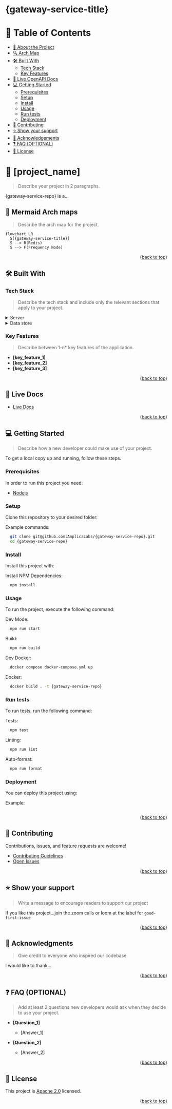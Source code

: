 # {gateway-service-title}

<!--
Find and replace list:

- `{gateway-service-repo}`: Example: `account-service`, `graph-service`
- `{gateway-service-title}`: Example `Account Service`, `Graph Service`
-->

<!-- TABLE OF CONTENTS -->

# 📗 Table of Contents

- [📖 About the Project](#about-project)
- [🔍 Arch Map](#arch-map)
- [🛠 Built With](#built-with)
  - [Tech Stack](#tech-stack)
  - [Key Features](#key-features)
- [🚀 Live OpenAPI Docs](#live-docs)
- [💻 Getting Started](#getting-started)
  - [Prerequisites](#prerequisites)
  - [Setup](#setup)
  - [Install](#install)
  - [Usage](#usage)
  - [Run tests](#run-tests)
  - [Deployment](#deployment)
- [🤝 Contributing](#contributing)
- [⭐️ Show your support](#support)
- [🙏 Acknowledgements](#acknowledgements)
- [❓ FAQ (OPTIONAL)](#faq)
- [📝 License](#license)

<!-- PROJECT DESCRIPTION -->

# 📖 [project_name] <a name="about-project"></a>

> Describe your project in 2 paragraphs.

{gateway-service-repo} is a...

<!-- Mermaid Arch maps -->

## 🔭 Mermaid Arch maps <a name="arch-map"></a>

> Describe the arch map for the project.

```mermaid
flowchart LR
  S[{gateway-service-title}]
  S --> R(Redis)
  S --> F(Frequency Node)
```

<p align="right">(<a href="#readme-top">back to top</a>)</p>

## 🛠 Built With <a name="built-with"></a>

### Tech Stack <a name="tech-stack"></a>

> Describe the tech stack and include only the relevant sections that apply to your project.

<details>
  <summary>Server</summary>
  <ul>
    <li><a href="https://....">Name link</a></li>
  </ul>
</details>

<details>
<summary>Data store</summary>
  <ul>
   <li><a href="https://....">Name link</a></li>
  </ul>
</details>

<!-- Features -->

### Key Features <a name="key-features"></a>

> Describe between 1-n\* key features of the application.

- **[key_feature_1]**
- **[key_feature_2]**
- **[key_feature_3]**

<p align="right">(<a href="#readme-top">back to top</a>)</p>

<!-- LIVE Docs -->

## 🚀 Live Docs <a name="live-demo"></a>

- [Live Docs](https://amplicalabs.github.io/{gateway-service-repo})

<p align="right">(<a href="#readme-top">back to top</a>)</p>

<!-- GETTING STARTED -->

## 💻 Getting Started <a name="getting-started"></a>

> Describe how a new developer could make use of your project.

To get a local copy up and running, follow these steps.

### Prerequisites

In order to run this project you need:

- [Nodejs](https://nodejs.org)

### Setup

Clone this repository to your desired folder:

Example commands:

```sh
  git clone git@github.com:AmplicaLabs/{gateway-service-repo}.git
  cd {gateway-service-repo}
```

### Install

Install this project with:

Install NPM Dependencies:

```sh
  npm install
```

### Usage

To run the project, execute the following command:

Dev Mode:

```sh
  npm run start
```

Build:

```sh
  npm run build
```

Dev Docker:

```sh
  docker compose docker-compose.yml up
```

Docker:

```sh
  docker build . -t {gateway-service-repo}
```

### Run tests

To run tests, run the following command:

Tests:

```sh
  npm test
```

Linting:

```sh
  npm run lint
```

Auto-format:

```sh
  npm run format
```

### Deployment

You can deploy this project using:

Example:

```sh

```

<p align="right">(<a href="#readme-top">back to top</a>)</p>

<!-- CONTRIBUTING -->

## 🤝 Contributing <a name="contributing"></a>

Contributions, issues, and feature requests are welcome!

- [Contributing Guidelines](./CONTRIBUTING.md)
- [Open Issues](https://github.com/AmplicaLabs/{gateway-service-repo}/issues)

<p align="right">(<a href="#readme-top">back to top</a>)</p>

<!-- SUPPORT -->

## ⭐️ Show your support <a name="support"></a>

> Write a message to encourage readers to support our project

If you like this project...join the zoom calls or loom at the label for `good-first-issue`

<p align="right">(<a href="#readme-top">back to top</a>)</p>

<!-- ACKNOWLEDGEMENTS -->

## 🙏 Acknowledgments <a name="acknowledgements"></a>

> Give credit to everyone who inspired our codebase.

I would like to thank...

<p align="right">(<a href="#readme-top">back to top</a>)</p>

<!-- FAQ (optional) -->

## ❓ FAQ (OPTIONAL) <a name="faq"></a>

> Add at least 2 questions new developers would ask when they decide to use your project.

- **[Question_1]**

  - [Answer_1]

- **[Question_2]**

  - [Answer_2]

<p align="right">(<a href="#readme-top">back to top</a>)</p>

<!-- LICENSE -->

## 📝 License <a name="license"></a>

This project is [Apache 2.0](./LICENSE) licensed.

<p align="right">(<a href="#readme-top">back to top</a>)</p>
